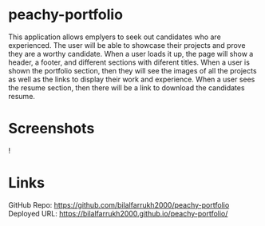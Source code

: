 # peachy-portfolio
This application allows emplyers to seek out candidates who are experienced. 
The user will be able to showcase their projects and prove they are a worthy candidate.
When a user loads it up, the page will show a header, a footer, and different sections with diferent titles.
When a user is shown the portfolio section, then they will see the images of all the projects as well as the links to display their work and experience.
When a user sees the resume section, then there will be a link to download the candidates resume.

# Screenshots
! [](./public/Portfolio.png)

# Links
GitHub Repo: https://github.com/bilalfarrukh2000/peachy-portfolio
Deployed URL: https://bilalfarrukh2000.github.io/peachy-portfolio/